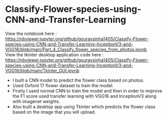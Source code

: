 # Classify-Flower-species-using-CNN-and-Transfer-Learning
View the notebook here : https://nbviewer.jupyter.org/github/gouravsinha1405/Classify-Flower-species-using-CNN-and-Transfer-Learning-InceptionV3-and-VGG16/blob/main/Part_4_Classify_flower_species_from_photos.ipynb
<br>View the tkinter desktop application code here : https://nbviewer.jupyter.org/github/gouravsinha1405/Classify-Flower-species-using-CNN-and-Transfer-Learning-InceptionV3-and-VGG16/blob/main/Tkinter_GUI.ipynb 
- I built a CNN model to predict the flower class based on photos.
- Used Oxford 17 flower dataset to train the model.
- Firstly I used normal CNN to train the model and then in order to improve the F1 score used transfer learning with VGG16 and InceptionV3 along with imagenet weights.
- Also built a desktop app using Tkinter which predicts the flower class based on the image that you will upload.
